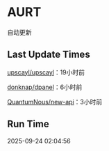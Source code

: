 # AURT

自动更新


## Last Update Times

[upscayl/upscayl](https://github.com/upscayl/upscayl)：19小时前

[donknap/dpanel](https://github.com/donknap/dpanel)：6小时前

[QuantumNous/new-api](https://github.com/QuantumNous/new-api)：3小时前


## Run Time
2025-09-24 02:04:56
